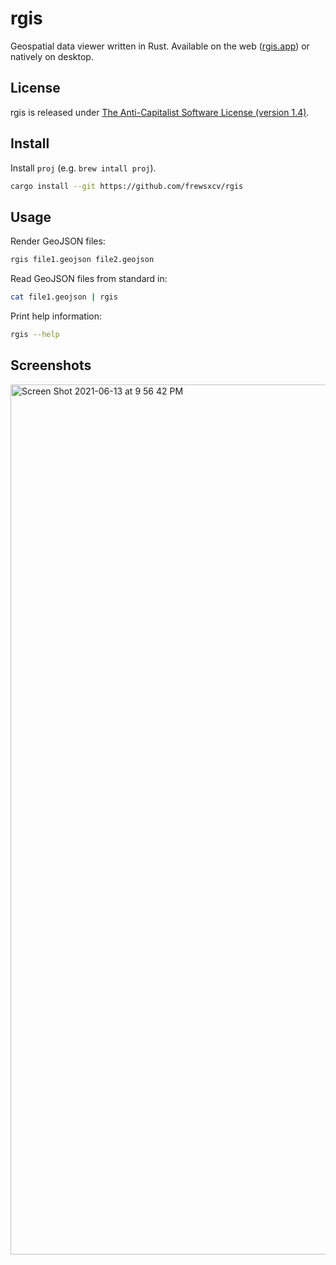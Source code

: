 # rgis

Geospatial data viewer written in Rust. Available on the web ([rgis.app](https://rgis.app)) or natively on desktop.

## License

rgis is released under [The Anti-Capitalist Software License (version 1.4)](https://anticapitalist.software/).

## Install

Install `proj` (e.g. `brew intall proj`).

```sh
cargo install --git https://github.com/frewsxcv/rgis
```

## Usage

Render GeoJSON files:

```sh
rgis file1.geojson file2.geojson
```

Read GeoJSON files from standard in:

```sh
cat file1.geojson | rgis
```

Print help information:

```sh
rgis --help
```

## Screenshots

<img width="1392" alt="Screen Shot 2021-06-13 at 9 56 42 PM" src="https://user-images.githubusercontent.com/416575/121830120-50ee0600-cc92-11eb-8e0c-3a26fbdbec75.png">
